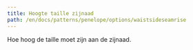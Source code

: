 ```yaml
---
title: Hoogte taille zijnaad
path: /en/docs/patterns/penelope/options/waistsideseamrise
---
```


Hoe hoog de taille moet zijn aan de zijnaad.